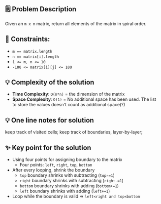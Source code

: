 ## 🗒️ Problem Description
Given an `m x n` matrix, return all elements of the matrix in spiral order.

## 📌 Constraints:

- `m == matrix.length`
- `n == matrix[i].length`
- `1 <= m, n <= 10`
- `-100 <= matrix[i][j] <= 100`

## 💡 Complexity of the solution
- **Time Complexity**: `O(m*n)` = the dimension of the matrix
- **Space Complexity**: `O(1)` =  No additional space has been used. The list to store the values doesn't count as additional space(?)

## 💡 One line notes for solution
keep track of visited cells; keep track of boundaries, layer-by-layer;

## ✨ Key point for the solution
- Using four points for assigning boundary to the matrix
  - Four points: `left`, `right`, `top`, `bottom`
- After every looping, shrink the boundary
  - `top` boundary shrinks with subtracting (`top-=1`)
  - `right` boundary shrinks with subtracting (`right-=1`)
  - `bottom` boundary shrinks with adding (`bottom+=1`)
  - `left` boundary shrinks with adding (`left+=1`)
- Loop while the boundary is valid => `left<right and top<bottom`
